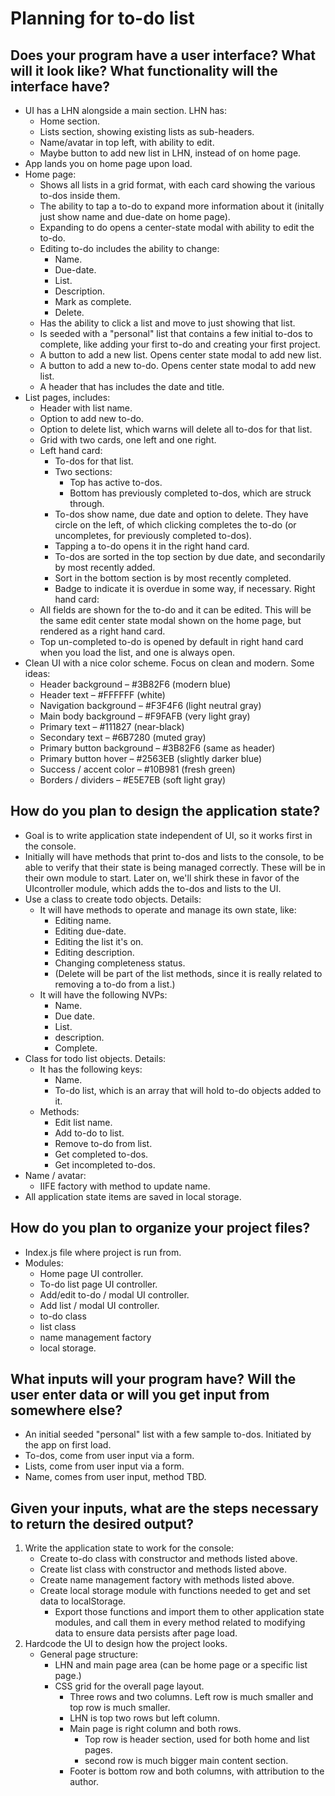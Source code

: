 # Planning for to-do list
## Does your program have a user interface? What will it look like? What functionality will the interface have?
- UI has a LHN alongside a main section. LHN has:
    - Home section. 
    - Lists section, showing existing lists as sub-headers. 
    - Name/avatar in top left, with ability to edit. 
    - Maybe button to add new list in LHN, instead of on home page. 
- App lands you on home page upon load. 
- Home page:
    - Shows all lists in a grid format, with each card showing the various to-dos inside them. 
    - The ability to tap a to-do to expand more information about it (initally just show name and due-date on home page). 
    - Expanding to do opens a center-state modal with ability to edit the to-do. 
    - Editing to-do includes the ability to change:
        - Name. 
        - Due-date. 
        - List. 
        - Description. 
        - Mark as complete. 
        - Delete. 
    - Has the ability to click a list and move to just showing that list. 
    - Is seeded with a "personal" list that contains a few initial to-dos to complete, like adding your first to-do and creating your first project.  
    - A button to add a new list. Opens center state modal to add new list. 
    - A button to add a new to-do. Opens center state modal to add new list. 
    - A header that has includes the date and title. 
- List pages, includes:
    - Header with list name. 
    - Option to add new to-do. 
    - Option to delete list, which warns will delete all to-dos for that list. 
    - Grid with two cards, one left and one right. 
    - Left hand card:
        - To-dos for that list. 
        - Two sections:
            - Top has active to-dos. 
            - Bottom has previously completed to-dos, which are struck through. 
        - To-dos show name, due date and option to delete. They have circle on the left, of which clicking completes the to-do (or uncompletes, for previously completed to-dos).
        - Tapping a to-do opens it in the right hand card. 
        - To-dos are sorted in the top section by due date, and secondarily by most recently added. 
        - Sort in the bottom section is by most recently completed. 
        - Badge to indicate it is overdue in some way, if necessary. 
    Right hand card:
    - All fields are shown for the to-do and it can be edited. This will be the same edit center state modal shown on the home page, but rendered as a right hand card. 
    - Top un-completed to-do is opened by default in right hand card when you load the list, and one is always open. 
- Clean UI with a nice color scheme. Focus on clean and modern. Some ideas:
    - Header background – #3B82F6 (modern blue)
    - Header text – #FFFFFF (white)
    - Navigation background – #F3F4F6 (light neutral gray)
    - Main body background – #F9FAFB (very light gray)
    - Primary text – #111827 (near-black)
    - Secondary text – #6B7280 (muted gray)
    - Primary button background – #3B82F6 (same as header)
    - Primary button hover – #2563EB (slightly darker blue)
    - Success / accent color – #10B981 (fresh green)
    - Borders / dividers – #E5E7EB (soft light gray)

## How do you plan to design the application state?
- Goal is to write application state independent of UI, so it works first in the console. 
- Initially will have methods that print to-dos and lists to the console, to be able to verify that their state is being managed correctly. These will be in their own module to start. Later on, we'll shirk these in favor of the UIcontroller module, which adds the to-dos and lists to the UI. 
- Use a class to create todo objects. Details:
    - It will have methods to operate and manage its own state, like:
        - Editing name. 
        - Editing due-date. 
        - Editing the list it's on. 
        - Editing description. 
        - Changing completeness status. 
        - (Delete will be part of the list methods, since it is really related to removing a to-do from a list.)
    - It will have the following NVPs:
        - Name. 
        - Due date. 
        - List. 
        - description. 
        - Complete. 
- Class for todo list objects. Details:
    - It has the following keys:
        - Name. 
        - To-do list, which is an array that will hold to-do objects added to it. 
    - Methods:
        - Edit list name. 
        - Add to-do to list. 
        - Remove to-do from list. 
        - Get completed to-dos. 
        - Get incompleted to-dos. 
- Name / avatar:
    - IIFE factory with method to update name. 
- All application state items are saved in local storage. 

## How do you plan to organize your project files? 
- Index.js file where project is run from. 
- Modules:
    - Home page UI controller. 
    - To-do list page UI controller. 
    - Add/edit to-do / modal UI controller. 
    - Add list / modal UI controller. 
    - to-do class
    - list class
    - name management factory 
    - local storage. 

## What inputs will your program have? Will the user enter data or will you get input from somewhere else?
- An initial seeded "personal" list with a few sample to-dos. Initiated by the app on first load. 
- To-dos, come from user input via a form. 
- Lists, come from user input via a form. 
- Name, comes from user input, method TBD. 

## Given your inputs, what are the steps necessary to return the desired output?
1. Write the application state to work for the console:
    - Create to-do class with constructor and methods listed above. 
    - Create list class with constructor and methods listed above. 
    - Create name management factory with methods listed above. 
    - Create local storage module with functions needed to get and set data to localStorage.
        - Export those functions and import them to other application state modules, and call them in every method related to modifying data to ensure data persists after page load. 
2. Hardcode the UI to design how the project looks. 
    - General page structure: 
        - LHN and main page area (can be home page or a specific list page.)
        - CSS grid for the overall page layout. 
            - Three rows and two columns. Left row is much smaller and top row is much smaller. 
            - LHN is top two rows but left column. 
            - Main page is right column and both rows. 
                - Top row is header section, used for both home and list pages. 
                - second row is much bigger main content section. 
            - Footer is bottom row and both columns, with attribution to the author. 